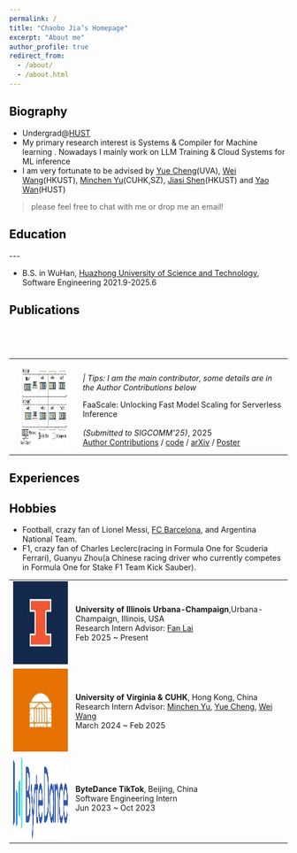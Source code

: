 ```yaml
---
permalink: /
title: "Chaobo Jia’s Homepage"
excerpt: "About me"
author_profile: true
redirect_from: 
  - /about/
  - /about.html
---
```


<!-- This is the front page of a website that is powered by the [academicpages template](https://github.com/academicpages/academicpages.github.io) and hosted on GitHub pages. [GitHub pages](https://pages.github.com) is a free service in which websites are built and hosted from code and data stored in a GitHub repository, automatically updating when a new commit is made to the respository. This template was forked from the [Minimal Mistakes Jekyll Theme](https://mmistakes.github.io/minimal-mistakes/) created by Michael Rose, and then extended to support the kinds of content that academics have: publications, talks, teaching, a portfolio, blog posts, and a dynamically-generated CV. You can fork [this repository](https://github.com/academicpages/academicpages.github.io) right now, modify the configuration and markdown files, add your own PDFs and other content, and have your own site for free, with no ads! An older version of this template powers my own personal website at [stuartgeiger.com](http://stuartgeiger.com), which uses [this Github repository](https://github.com/staeiou/staeiou.github.io). -->


<h2 class="col">
<font color=black>Biography</font>
</h2>
<!-- --- -->

<!-- * 20 years old, fourth-year Undergraduate@[HUST](http://english.hust.edu.cn/) -> PhD@UMich(Ang Chen&Mosharaf Chowdhury) -->
<!-- * the elite program in the Department of Computer Science & Technology, with **GPA 3.95, rank 4th** -->
<!-- * Intern@[UIUC](http://lingming.cs.illinois.edu/index.html), about llvm fuzzing, with the guidance of Chenyuan Yang@UIUC, Lingming Zhang@UIUC -->
<!-- * Intern@[UCSD](https://people.eecs.berkeley.edu/~hao/), about LLM Serving, under the guidance of Jiangfei Duan@CUHK, Hao Zhang@UCSD -->
<!-- * I have optimized the LLVM Backend for [SenseTime](https://www.sensetime.com/)(GPU Compiler Optimization), written many high-performance neural networks operators for [Tencent](https://github.com/Tencent/ncnn) company(Inference Engine), I also have made some contributions to open source projects of [Microsoft](https://github.com/microsoft/AI-System), [Meituan](https://github.com/meituan/YOLOv6), and [Megvii](https://github.com/MegEngine/MegCC).  -->
<!-- * In addition, as the person in charge, I once led a team to complete an industry project of the deployment of object detection and pose estimation models on arm chips, which perfectly meet the high FPS demands.  -->

* Undergrad@[HUST](http://english.hust.edu.cn/) 
* My primary research interest is Systems & Compiler for Machine learning . Nowadays I mainly work on LLM Training & Cloud Systems for ML inference
* I am very fortunate to be advised by [Yue Cheng](https://tddg.github.io/)(UVA), [Wei Wang](https://www.cse.ust.hk/~weiwa/)(HKUST), [Minchen Yu](https://sds.cuhk.edu.cn/en/teacher/1246)(CUHK,SZ), [Jiasi Shen](https://shenjiasi.com/)(HKUST) and [Yao Wan](https://wanyao.me/)(HUST)

> please feel free to chat with me or drop me an email!

<!-- <h2 class="col"> -->
<!-- <font color=blue>Skills</font> -->
<!-- </h2> -->
<!-- --- -->
<!--  -->
<!-- * **AI:** LLM/CV Model Deployment -->
<!-- * **HPC:** CUDA, Intel SSE, Arm NEON, Assembly, Async Programming -->
<!-- * **Compiler:** Compiler Infra like LLVM, MLIR, Triton -->

<h2 class="col">
<font color=black>Education</font>
</h2>
---

* B.S. in WuHan, [Huazhong University of Science and Technology](http://english.hust.edu.cn/), Software Engineering 2021.9-2025.6

<!-- * Looking for chances of Summer research experience in US or Singpore -->
<!-- * B.S. in GitHub, GitHub University, 2012 -->
<!-- * M.S. in Jekyll, GitHub University, 2014 -->
<!-- * Ph.D in Version Control Theory, GitHub University, 2018 (expected) -->

<h2 class="col">
<font color=black>Publications</font>
</h2>




<!-- Publications -->
<!-- <table class="section-table">
  <tbody>
    <tr>
      <td class="section-heading">
        Publications
      </td>
    </tr>
  </tbody>
</table> -->
<table class="content-table" style="width:100%;max-width:900px;border:none;border-spacing:0px;border-collapse:collapse;margin-right:auto;margin-left:auto;margin-top:75px;">
  <tbody>
    <tr>
      <td style="padding:10px 20px;width:25%;vertical-align:middle">
        <img src="images/publications/faascale.png" class="pub-image" width="180" height="150">
      </td>
      <td width="75%" valign="middle">
        <!-- tips -->
        <p><em>| Tips: I am the main contributor, some details are in the Author Contributions below</em></p>
        <!-- heading -->
        <papertitle>FaaScale: Unlocking Fast Model Scaling for Serverless Inference</papertitle>
        <!-- authors -->
        <br>
        <!-- conference & date -->
        <br>
        <em>(Submitted to SIGCOMM'25)</em>, 2025
        <br>
        <!-- links -->
        <a href="">Author Contributions</a>
        / <a href="">code</a>
        / <a href="">arXiv</a>
        / <a href="">Poster</a>
      </td>
    </tr>
  </tbody>
</table>


<h2 class="col">
<font color=black>Experiences</font>
</h2>

<table class="content-table">
<tbody>
<tr>
  <td class="section-image-extreme">
    <img src="images/Experience/uiuc.png" alt="uiuc logo" class="section-image-extreme" width="150" height="150">
  </td>

  <td class="section-content">
    <div class="section-title">
      <b>University of Illinois Urbana-Champaign</b>,Urbana-Champaign, Illinois, USA
      <br>
      Research Intern
      Advisor: <a
        href="https://grainger.illinois.edu/about/directory/faculty/fanlai">Fan Lai</a>
      <br>
      Feb 2025 ~ Present
    </div>
  </td>
</tr>
<tr>
  <td class="section-image-small">
    <img src="images/Experience/uva.png" alt="uva logo" class="section-image-small" width="150" height="150">
  </td>

  <td class="section-content">
    <div class="section-title">
      <b>University of Virginia & CUHK</b>, Hong Kong, China
      <br>
      Research Intern
      Advisor: <a
        href="https://sds.cuhk.edu.cn/en/teacher/1246">Minchen Yu</a>, <a
        href="https://tddg.github.io/">Yue Cheng</a>, <a
        href="https://www.cse.ust.hk/~weiwa/">Wei Wang</a>
      <br>
      March 2024 ~ Feb 2025
    </div>
  </td>
</tr>
<tr>
  <td class="section-image-small">
    <img src="images/Experience/bytedance.png" alt="bytedance logo" class="section-image-small" width="150" height="150">
  </td>

  <td class="section-content">
    <div class="section-title">
      <b>ByteDance TikTok</b>, Beijing, China
      <br>
      Software Engineering Intern
      <br>
      Jun 2023 ~ Oct 2023
    </div>
  </td>
</tr>



<h2 class="col">
<font color=black>Hobbies</font>
</h2>

* Football, crazy fan of Lionel Messi, [FC Barcelona](https://www.fcbarcelona.com/en/), and Argentina National Team.
* F1, crazy fan of Charles Leclerc(racing in Formula One for Scuderia Ferrari), Guanyu Zhou(a Chinese racing driver who currently competes in Formula One for Stake F1 Team Kick Sauber).
